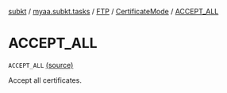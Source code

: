[subkt](../../../index.md) / [myaa.subkt.tasks](../../index.md) / [FTP](../index.md) / [CertificateMode](index.md) / [ACCEPT_ALL](./-a-c-c-e-p-t_-a-l-l.md)

# ACCEPT_ALL

`ACCEPT_ALL` [(source)](https://github.com/Myaamori/SubKt/blob/0.1.11/src/main/kotlin/myaa/subkt/tasks/tasks.kt#L1741)

Accept all certificates.

